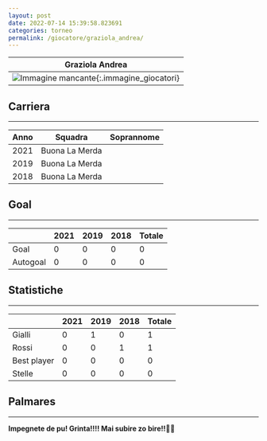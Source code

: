 ```yaml
---
layout: post
date: 2022-07-14 15:39:58.823691
categories: torneo
permalink: /giocatore/graziola_andrea/
---
```

<link rel='stylesheets' href='./../assets/giocatori.css'>

| Graziola Andrea |
|:-----:|
| ![Immagine mancante]('./../../assets/giocatori/graziola_andrea.png){:.immagine_giocatori} |


## Carriera
----

|Anno|Squadra|Soprannome|
|:---:|---|---|
|2021|Buona La Merda||
|2019|Buona La Merda||
|2018|Buona La Merda||


## Goal
----

| |2021|2019|2018| Totale |
|---|---|---|---|---|
|Goal|0|0|0|0|
|Autogoal|0|0|0|0|


## Statistiche
----

| |2021|2019|2018| Totale |
|---|---|---|---|---|
|Gialli|0|1|0|1|
|Rossi|0|0|1|1|
|Best player|0|0|0|0|
|Stelle|0|0|0|0|


## Palmares
----

**Impegnete de pu! Grinta!!!! Mai subire zo bire!!🍻🍻** 
